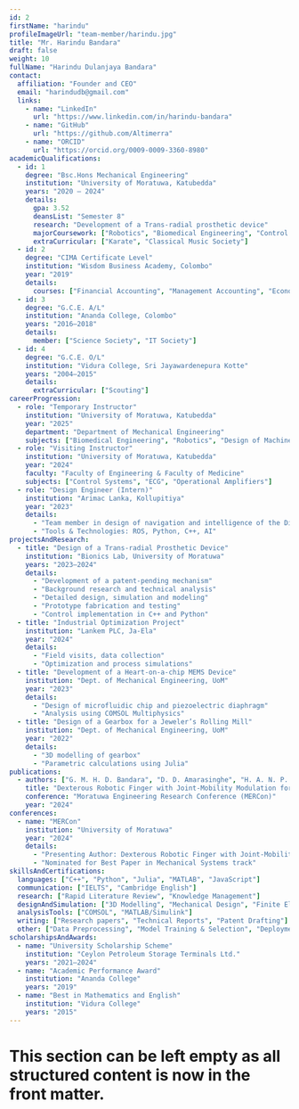 ```yaml
---
id: 2
firstName: "harindu"
profileImageUrl: "team-member/harindu.jpg"
title: "Mr. Harindu Bandara"
draft: false
weight: 10
fullName: "Harindu Dulanjaya Bandara"
contact:
  affiliation: "Founder and CEO"
  email: "harindudb@gmail.com"
  links:
    - name: "LinkedIn"
      url: "https://www.linkedin.com/in/harindu-bandara"
    - name: "GitHub"
      url: "https://github.com/Altimerra"
    - name: "ORCID"
      url: "https://orcid.org/0009-0009-3360-8980"
academicQualifications:
  - id: 1
    degree: "Bsc.Hons Mechanical Engineering"
    institution: "University of Moratuwa, Katubedda"
    years: "2020 – 2024"
    details:
      gpa: 3.52
      deansList: "Semester 8"
      research: "Development of a Trans-radial prosthetic device"
      majorCoursework: ["Robotics", "Biomedical Engineering", "Control Systems", "Computer-Aided Engineering"]
      extraCurricular: ["Karate", "Classical Music Society"]
  - id: 2
    degree: "CIMA Certificate Level"
    institution: "Wisdom Business Academy, Colombo"
    year: "2019"
    details:
      courses: ["Financial Accounting", "Management Accounting", "Economics", "Business Law"]
  - id: 3
    degree: "G.C.E. A/L"
    institution: "Ananda College, Colombo"
    years: "2016–2018"
    details:
      member: ["Science Society", "IT Society"]
  - id: 4
    degree: "G.C.E. O/L"
    institution: "Vidura College, Sri Jayawardenepura Kotte"
    years: "2004–2015"
    details:
      extraCurricular: ["Scouting"]
careerProgression:
  - role: "Temporary Instructor"
    institution: "University of Moratuwa, Katubedda"
    year: "2025"
    department: "Department of Mechanical Engineering"
    subjects: ["Biomedical Engineering", "Robotics", "Design of Machine Elements", "Advanced Manufacturing", "Mechanics of Machines", "Manufacturing Engineering"]
  - role: "Visiting Instructor"
    institution: "University of Moratuwa, Katubedda"
    year: "2024"
    faculty: "Faculty of Engineering & Faculty of Medicine"
    subjects: ["Control Systems", "ECG", "Operational Amplifiers"]
  - role: "Design Engineer (Intern)"
    institution: "Arimac Lanka, Kollupitiya"
    year: "2023"
    details:
      - "Team member in design of navigation and intelligence of the Diyazen robot"
      - "Tools & Technologies: ROS, Python, C++, AI"
projectsAndResearch:
  - title: "Design of a Trans-radial Prosthetic Device"
    institution: "Bionics Lab, University of Moratuwa"
    years: "2023–2024"
    details:
      - "Development of a patent-pending mechanism"
      - "Background research and technical analysis"
      - "Detailed design, simulation and modeling"
      - "Prototype fabrication and testing"
      - "Control implementation in C++ and Python"
  - title: "Industrial Optimization Project"
    institution: "Lankem PLC, Ja-Ela"
    year: "2024"
    details:
      - "Field visits, data collection"
      - "Optimization and process simulations"
  - title: "Development of a Heart-on-a-chip MEMS Device"
    institution: "Dept. of Mechanical Engineering, UoM"
    year: "2023"
    details:
      - "Design of microfluidic chip and piezoelectric diaphragm"
      - "Analysis using COMSOL Multiphysics"
  - title: "Design of a Gearbox for a Jeweler’s Rolling Mill"
    institution: "Dept. of Mechanical Engineering, UoM"
    year: "2022"
    details:
      - "3D modelling of gearbox"
      - "Parametric calculations using Julia"
publications:
  - authors: ["G. M. H. D. Bandara", "D. D. Amarasinghe", "H. A. N. P. Hettiarachchi", "H. H. M. J. D. Silva", "R. K. P. S. Ranaweera", "R. A. R. C. Gopura"]
    title: "Dexterous Robotic Finger with Joint-Mobility Modulation for Adaptive Grasping"
    conference: "Moratuwa Engineering Research Conference (MERCon)"
    year: "2024"
conferences:
  - name: "MERCon"
    institution: "University of Moratuwa"
    year: "2024"
    details:
      - "Presenting Author: Dexterous Robotic Finger with Joint-Mobility Modulation for Adaptive Grasping"
      - "Nominated for Best Paper in Mechanical Systems track"
skillsAndCertifications:
  languages: ["C++", "Python", "Julia", "MATLAB", "JavaScript"]
  communication: ["IELTS", "Cambridge English"]
  research: ["Rapid Literature Review", "Knowledge Management"]
  designAndSimulation: ["3D Modelling", "Mechanical Design", "Finite Element Analysis", "Control Systems"]
  analysisTools: ["COMSOL", "MATLAB/Simulink"]
  writing: ["Research papers", "Technical Reports", "Patent Drafting"]
  other: ["Data Preprocessing", "Model Training & Selection", "Deployment"]
scholarshipsAndAwards:
  - name: "University Scholarship Scheme"
    institution: "Ceylon Petroleum Storage Terminals Ltd."
    years: "2021–2024"
  - name: "Academic Performance Award"
    institution: "Ananda College"
    years: "2019"
  - name: "Best in Mathematics and English"
    institution: "Vidura College"
    years: "2015"
---
```

# This section can be left empty as all structured content is now in the front matter.